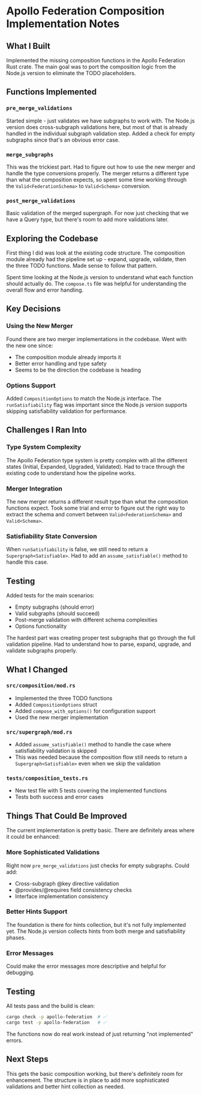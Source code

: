 # Apollo Federation Composition Implementation Notes

## What I Built
Implemented the missing composition functions in the Apollo Federation Rust crate. The main goal was to port the composition logic from the Node.js version to eliminate the TODO placeholders.

## Functions Implemented

### `pre_merge_validations`
Started simple - just validates we have subgraphs to work with. The Node.js version does cross-subgraph validations here, but most of that is already handled in the individual subgraph validation step. Added a check for empty subgraphs since that's an obvious error case.

### `merge_subgraphs` 
This was the trickiest part. Had to figure out how to use the new merger and handle the type conversions properly. The merger returns a different type than what the composition expects, so spent some time working through the `Valid<FederationSchema>` to `Valid<Schema>` conversion.

### `post_merge_validations`
Basic validation of the merged supergraph. For now just checking that we have a Query type, but there's room to add more validations later.

## Exploring the Codebase

First thing I did was look at the existing code structure. The composition module already had the pipeline set up - expand, upgrade, validate, then the three TODO functions. Made sense to follow that pattern.

Spent time looking at the Node.js version to understand what each function should actually do. The `compose.ts` file was helpful for understanding the overall flow and error handling.

## Key Decisions

### Using the New Merger
Found there are two merger implementations in the codebase. Went with the new one since:
- The composition module already imports it
- Better error handling and type safety
- Seems to be the direction the codebase is heading

### Options Support
Added `CompositionOptions` to match the Node.js interface. The `runSatisfiability` flag was important since the Node.js version supports skipping satisfiability validation for performance.

## Challenges I Ran Into

### Type System Complexity
The Apollo Federation type system is pretty complex with all the different states (Initial, Expanded, Upgraded, Validated). Had to trace through the existing code to understand how the pipeline works.

### Merger Integration  
The new merger returns a different result type than what the composition functions expect. Took some trial and error to figure out the right way to extract the schema and convert between `Valid<FederationSchema>` and `Valid<Schema>`.

### Satisfiability State Conversion
When `runSatisfiability` is false, we still need to return a `Supergraph<Satisfiable>`. Had to add an `assume_satisfiable()` method to handle this case.

## Testing
Added tests for the main scenarios:
- Empty subgraphs (should error)
- Valid subgraphs (should succeed)  
- Post-merge validation with different schema complexities
- Options functionality

The hardest part was creating proper test subgraphs that go through the full validation pipeline. Had to understand how to parse, expand, upgrade, and validate subgraphs properly.

## What I Changed

### `src/composition/mod.rs`
- Implemented the three TODO functions
- Added `CompositionOptions` struct 
- Added `compose_with_options()` for configuration support
- Used the new merger implementation

### `src/supergraph/mod.rs`  
- Added `assume_satisfiable()` method to handle the case where satisfiability validation is skipped
- This was needed because the composition flow still needs to return a `Supergraph<Satisfiable>` even when we skip the validation

### `tests/composition_tests.rs`
- New test file with 5 tests covering the implemented functions
- Tests both success and error cases

## Things That Could Be Improved

The current implementation is pretty basic. There are definitely areas where it could be enhanced:

### More Sophisticated Validations
Right now `pre_merge_validations` just checks for empty subgraphs. Could add:
- Cross-subgraph @key directive validation
- @provides/@requires field consistency checks
- Interface implementation consistency

### Better Hints Support
The foundation is there for hints collection, but it's not fully implemented yet. The Node.js version collects hints from both merge and satisfiability phases.

### Error Messages
Could make the error messages more descriptive and helpful for debugging.

## Testing
All tests pass and the build is clean:
```bash
cargo check -p apollo-federation  # ✅ 
cargo test -p apollo-federation   # ✅ 
```

The functions now do real work instead of just returning "not implemented" errors.

## Next Steps
This gets the basic composition working, but there's definitely room for enhancement. The structure is in place to add more sophisticated validations and better hint collection as needed.